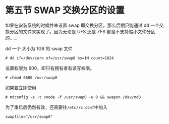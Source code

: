 # 第五节 SWAP 交换分区的设置

如果在安装系统的时候并未设置 swap 即交换分区，那么后期只能通过 dd 一个交换分区的文件来实现了。因为无论是 UFS 还是 ZFS 都是不支持缩小文件分区的……

dd 一个 大小为 1GB 的 swap 文件
```
# dd if=/dev/zero of=/usr/swap0 bs=1M count=1024
```

设置权限为 600，即只有拥有者有读写权限。
```
# chmod 0600 /usr/swap0
```

如果要立即使用
```
# mdconfig -a -t vnode -f /usr/swap0 -u 0 && swapon /dev/md0
```

为了重启后仍然有效，还需要往`/etc/rc.conf`中加入
```
swapfile="/usr/swap0"   
```
